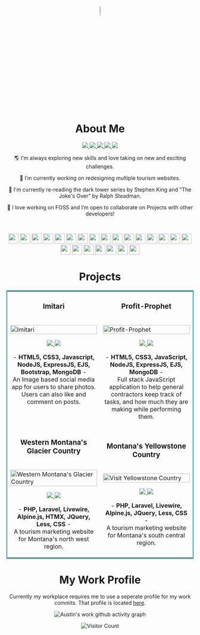 <div align="center">

<h1><img src = "https://media2.giphy.com/media/QssGEmpkyEOhBCb7e1/giphy.gif?cid=ecf05e47a0n3gi1bfqntqmob8g9aid1oyj2wr3ds3mg700bl&rid=giphy.gif" width = 8%><br> About Me </h1>

<p align="center">
  <a href="https://austincurran.com/" target="_blank">
    <img src="https://img.shields.io/static/v1?label=|&message=Website&color=47494a&style=plastic&logo=react&logo-color=white"/>
  </a>
  <a href="https://www.linkedin.com/in/codingcurran/" target="_blank">
    <img src="https://img.shields.io/static/v1?label=|&message=LinkedIn&color=47494a&style=plastic&logo=linkedin&logo-color=white"/>
  </a>
  <a href="https://twitter.com/codingCurran" target="_blank">
    <img src="https://img.shields.io/static/v1?label=|&message=X&color=47494a&style=plastic&logo=x&logo-color=white"/>
  </a>
  <a href="https://angel.co/u/austin-curran" target="_blank">
      <img src="https://img.shields.io/static/v1?label=|&message=Wellfound&color=47494a&style=plastic&logo=wellfound&logo-color=white"/>
  </a>
  <a href="https://docs.google.com/document/d/1Nw5JLobvYTz59Ediu_9-VPbHeaGYQlwh/edit?usp=sharing&ouid=110615528329373204729&rtpof=true&sd=true" target="_blank">
      <img src="https://img.shields.io/static/v1?label=|&message=Resume&color=47494a&style=plastic&logo=react&logo-color=white"/>
  </a>
</p>
  
 🌎 I'm always exploring new skills and love taking on new and exciting challenges.

 🚧 I’m currently working on redesigning multiple tourism websites.

 📖 I'm currently re-reading the dark tower series by Stephen King and "The Joke's Over" by Ralph Steadman.

 🎏 I love working on FOSS and I’m open to collaborate on Projects with other developers!

 <br>
 
 <p align="center">
    <img height= '27px' src="https://img.shields.io/static/v1?label=|&message=PHP&color=555555&style=plastic&logo=php"/>
    <img height= '27px' src="https://img.shields.io/static/v1?label=|&message=Laravel&color=555555&style=plastic&logo=laravel"/>
   <img height= '27px' src="https://img.shields.io/static/v1?label=|&message=Livewire&color=555555&style=plastic&logo=livewire"/>
   <img height= '27px' src="https://img.shields.io/static/v1?label=|&message=Javascript&color=555555&style=plastic&logo=javascript"/>
   <img height= '27px' src="https://img.shields.io/static/v1?label=|&message=JQuery&color=555555&style=plastic&logo=jquery"/>
   <img height= '27px' src="https://img.shields.io/static/v1?label=|&message=Alpine.JS&color=555555&style=plastic&logo=alpine.js"/>
   <img height= '27px' src="https://img.shields.io/static/v1?label=|&message=HTMX&color=555555&style=plastic&logo=htmx"/>
    <img height= '27px' src="https://img.shields.io/static/v1?label=|&message=HTML5&color=555555&style=plastic&logo=html5"/>
   <img height= '27px' src="https://img.shields.io/static/v1?label=|&message=Less&color=555555&style=plastic&logo=less"/>
    <img height= '27px' src="https://img.shields.io/static/v1?label=|&message=CSS3&color=555555&style=plastic&logo=css3"/>
   <img height= '27px' src="https://img.shields.io/static/v1?label=|&message=Lua&color=555555&style=plastic&logo=lua"/>
    <img height= '27px' src="https://img.shields.io/static/v1?label=|&message=Bash&color=555555&style=plastic&logo=gnubash"/>
    <img height= '27px' src="https://img.shields.io/static/v1?label=|&message=Node.JS&color=555555&style=plastic&logo=node.js"/>
    <img height= '27px' src="https://img.shields.io/static/v1?label=|&message=Express&color=555555&style=plastic&logo=express"/>
    <img height= '27px' src="https://img.shields.io/static/v1?label=|&message=React.JS&color=555555&style=plastic&logo=react"/>    
    <img height= '27px' src="https://img.shields.io/static/v1?label=|&message=Go&color=555555&style=plastic&logo=go"/>
    <img height= '27px' src="https://img.shields.io/static/v1?label=|&message=C Sharp&color=555555&style=plastic&logo=Sharp"/>
   <img height= '27px' src="https://img.shields.io/static/v1?label=|&message=SQL&color=555555&style=plastic&logo=postgresql"/>
   <img height= '27px' src="https://img.shields.io/static/v1?label=|&message=MySQL&color=555555&style=plastic&logo=mysql"/>
    <img height= '27px' src="https://img.shields.io/static/v1?label=|&message=Mongo-DB&color=555555&style=plastic&logo=mongodb"/>
    <img height= '27px' src="https://img.shields.io/static/v1?label=|&message=Git&color=555555&style=plastic&logo=git"/>
   <img height= '27px' src="https://img.shields.io/static/v1?label=|&message=GitHub&color=555555&style=plastic&logo=github"/>
    <img height= '27px' src="https://img.shields.io/static/v1?label=|&message=Docker&color=555555&style=plastic&logo=docker"/>
</p> 

<h1 align="center" style="border-bottom: none;">Projects</h1>

<table bordercolor="#66b2b2">
  <tr>
  <td width="50%" valign="top">
      <h3 align="center">Imitari</h3>
        <br />
        <a target="_blank" href="https://imitari.fly.dev/">
            <img src="https://i.ibb.co/JQ2MybK/imitari-Mock.jpg" width="100%" alt="Imitari"/>
        </a>
        <br />
        <p align="center">
          
  <a href="https://github.com/curranConcepts/imitari" target="_blank">
    <img src="https://img.shields.io/static/v1?label=|&message=REPO&color=23555f&style=plastic&logo=github&logo-color=white"/>
  </a>  
  <a href="https://imitari.fly.dev/" target="_blank">
    <img src="https://img.shields.io/static/v1?label=|&message=WEBSITE&color=cdf998&style=plastic&logo=wordpress&logo-color=white"/>
  </a>
      </p>
        <p align="center"> - <strong>HTML5, CSS3, Javascript, NodeJS, ExpressJS, EJS, Bootstrap, MongoDB </strong> - 
          <br>An Image based social media app for users to share photos. Users can also like and comment on posts.</p>
    </td>
  <td width="50%" valign="top">
      <h3 align="center">Profit-Prophet</h3>
        <br />
        <a target="_blank" href="https://profit-prophet.fly.dev">
            <img src="https://i.ibb.co/r0B8TW5/profit-Mock.jpg" width="100%" alt="Profit-Prophet"/>
        </a>
        <br />
        <p align="center">
          
  <a href="https://github.com/curranConcepts/profit-prophet.git" target="_blank">
    <img src="https://img.shields.io/static/v1?label=|&message=REPO&color=23555f&style=plastic&logo=github&logo-color=white"/>
  </a>  
  <a href="https://profit-prophet.fly.dev" target="_blank">
    <img src="https://img.shields.io/static/v1?label=|&message=WEBSITE&color=cdf998&style=plastic&logo=wordpress&logo-color=white"/>
  </a>
      </p>
        <p align="center"> - <strong>HTML5, CSS3, JavaScript, NodeJS, ExpressJS, EJS, MongoDB </strong> - 
          <br>Full stack JavaScript application to help general contractors keep track of tasks, and how much they are making while performing them.</p>
    </td>
  </tr>
  <tr>
    <td>
       <h3 align="center">Western Montana's Glacier Country</h3>
        <br />
        <a target="_blank" href="https://glaciermt.com">
            <img src="https://i.ibb.co/cT533yy/glaciermt.png" width="100%" alt="Western Montana's Glacier Country"/>
        </a>
        <br />
        <p align="center">
          
  <a href="#" target="_blank">
    <img src="https://img.shields.io/static/v1?label=|&message=PRIVATE REPO&color=23555f&style=plastic&logo=github&logo-color=grey"/>
  </a>  
  <a href="https://glaciermt.com/" target="_blank">
    <img src="https://img.shields.io/static/v1?label=|&message=WEBSITE&color=cdf998&style=plastic&logo=wordpress&logo-color=white"/>
  </a>
      </p>
        <p align="center"> - <strong>PHP, Laravel, Livewire, Alpine.js, HTMX, JQuery, Less, CSS</strong> - 
          <br>A tourism marketing website for Montana's north west region.</p>
    </td>
    <td>
       <h3 align="center">Montana's Yellowstone Country</h3>
        <br />
        <a target="_blank" href="https://visityellowstonecountry.com">
            <img src="https://i.ibb.co/D9mqGBR/yellowstonecountry.png" width="100%" alt="Visit Yellowstone Country"/>
        </a>
        <br />
        <p align="center">
          
  <a href="#" target="_blank">
    <img src="https://img.shields.io/static/v1?label=|&message=PRIVATE REPO&color=23555f&style=plastic&logo=github&logo-color=grey"/>
  </a>  
  <a href="https://visityellowstonecountry.com/" target="_blank">
    <img src="https://img.shields.io/static/v1?label=|&message=WEBSITE&color=cdf998&style=plastic&logo=wordpress&logo-color=white"/>
  </a>
      </p>
        <p align="center"> - <strong>PHP, Laravel, Livewire, Alpine.js, JQuery, Less, CSS</strong> - 
          <br>A tourism marketing website for Montana's south central region.</p>
    </td>
  </tr>
</table>

<h1>My Work Profile</h1>

Currently my workplace requires me to use a seperate profile for my work commits. That profile is located <a href="https://github.com/AustinWindfall" target="_blank">here</a>.

![Austin's work github activity graph](https://github-readme-activity-graph.vercel.app/graph?username=AustinWindfall&theme=github-compact&custom_title=Austin's%20Work%20Profile%20Commits&days=60)

![Visitor Count](https://profile-counter.glitch.me/curranConcepts/count.svg)

</div>

